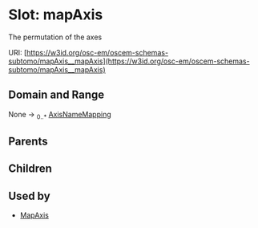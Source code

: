 
# Slot: mapAxis

The permutation of the axes

URI: [https://w3id.org/osc-em/oscem-schemas-subtomo/mapAxis__mapAxis](https://w3id.org/osc-em/oscem-schemas-subtomo/mapAxis__mapAxis)


## Domain and Range

None &#8594;  <sub>0..\*</sub> [AxisNameMapping](AxisNameMapping.md)

## Parents


## Children


## Used by

 * [MapAxis](MapAxis.md)
